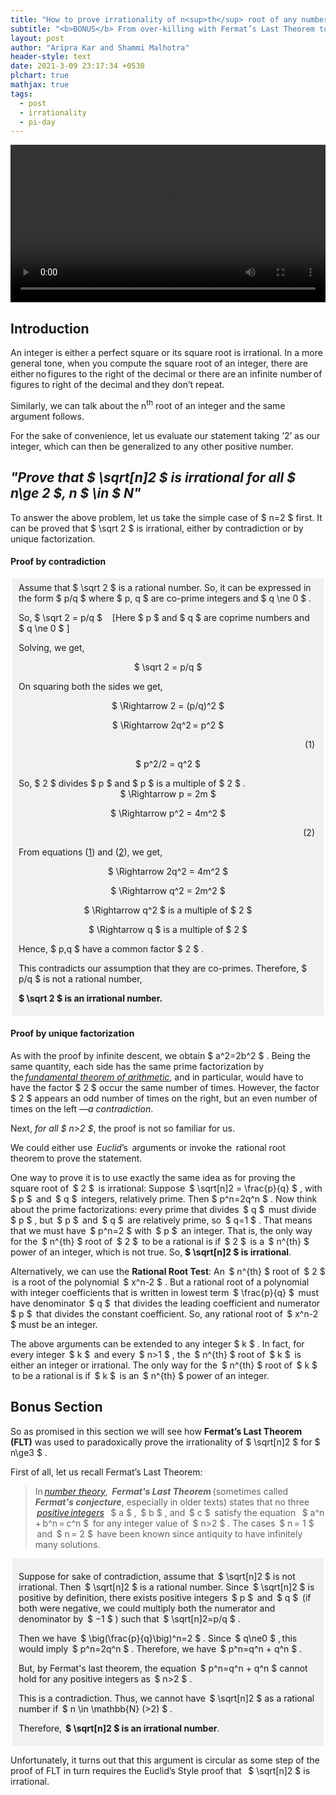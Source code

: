 ```yaml
---
title: "How to prove irrationality of n<sup>th</sup> root of any number"
subtitle: "<b>BONUS</b> From over-killing with Fermat’s Last Theorem to ending up in bogus proof"
layout: post
author: "Aripra Kar and Shammi Malhotra"
header-style: text
date: 2021-3-09 23:17:34 +0530
plchart: true
mathjax: true
tags:
  - post
  - irrationality
  - pi-day
---
```



<video width="100%" controls>
<source src="{{ site.baseurl }}/media/irrationality1.mp4" type="video/mp4">
</video>

## Introduction

An integer is either a perfect square or its square root is irrational. In a more general tone, when you compute the square root of an integer, there are either no figures to the right of the decimal or there are an infinite number of figures to right of the decimal and they don’t repeat. 

Similarly, we can talk about the n<sup>th</sup> root of an integer and the same argument follows.  

For the sake of convenience, let us evaluate our statement taking ‘$2$’ as our integer, which can then be generalized to any other positive number.  

## *&quot;Prove that  $ \sqrt[n]2 $  is irrational for all  $ n\ge 2 $, n  $ \in $  N&quot;* 

To answer the above problem, let us take the simple case of  $ n=2 $  first. It can be proved that  $ \sqrt 2 $  is irrational, either by contradiction or by unique factorization. 

#### Proof by contradiction

<div style="background-color:#f1f1f1;margin: 0 3px;padding:6px 10px;">
Assume that  $ \sqrt 2 $  is a rational number. So, it can be expressed in the form  $ p/q $  where  $ p, q $  are co-prime integers and  $ q \ne 0 $ . <br />

So,  $ \sqrt 2 = p/q $   &nbsp; &nbsp;[Here  $ p $  and  $ q $  are coprime numbers and  $ q \ne 0 $ ] <br />

Solving, we get, <br />

<center>
 $ \sqrt 2 = p/q $ <br />
</center>

On squaring both the sides we get, <br />

<center>
 $ \Rightarrow 2 = (p/q)^2 $ <br />

 $ \Rightarrow 2q^2 = p^2 $  <div style="float:right;margin-right:4px;">&nbsp; (<a name="1.1">1</a>) </div><br />

 $ p^2/2 = q^2 $  <br />
</center>
So,  $ 2 $  divides  $ p $  and  $ p $  is a multiple of  $ 2 $ . <br />

<center>
 $ \Rightarrow p = 2m  $  <br />

 $ \Rightarrow p^2 = 4m^2 $  <div style="float:right;margin-right:4px;">&nbsp; (<a name="1.2">2</a>) </div><br />
</center>

From equations (<a href="#1.1">1</a>) and (<a href="#1.2">2</a>), we get, <br />
<center>
 $ \Rightarrow 2q^2 = 4m^2 $  <br />

 $ \Rightarrow q^2 = 2m^2 $  <br />

 $ \Rightarrow q^2 $  is a multiple of  $ 2 $  <br />

 $ \Rightarrow q $  is a multiple of  $ 2 $  <br />
</center>
Hence,  $ p,q $  have a common factor  $ 2 $ .  <br />


This contradicts our assumption that they are co-primes. Therefore,  $ p/q $  is not a rational number, <br />

<b> $ \sqrt 2 $  is an irrational number.</b>

</div>

#### Proof by unique factorization
As with the proof by infinite descent, we obtain  $ a^2=2b^2 $ . Being the same quantity, each side has the same prime factorization by the [_fundamental theorem of arithmetic_](https://en.wikipedia.org/wiki/Fundamental_theorem_of_arithmetic), and in particular, would have to have the factor  $ 2 $  occur the same number of times. However, the factor  $ 2 $  appears an odd number of times on the right, but an even number of times on the left *—a contradiction*. 

Next, *for all  $ n>2 $*, the proof is not so familiar for us.  

We could either use  *Euclid*’s  arguments or invoke the  rational root theorem to prove the statement. 

One way to prove it is to use exactly the same idea as for proving the square root of  $ 2 $  is irrational: Suppose  $ \sqrt[n]2 = \frac{p}{q} $ , with  $ p $  and  $ q $  integers, relatively prime. Then  $ p^n=2q^n $ . Now think about the prime factorizations: every prime that divides  $ q $  must divide  $ p $ , but  $ p $  and  $ q $  are relatively prime, so  $ q=1 $ . That means that we must have  $ p^n=2 $  with  $ p $  an integer. That is, the only way for the  $ n^{th} $  root of  $ 2 $  to be a rational is if  $ 2 $  is a  $ n^{th} $  power of an integer, which is not true. So, <b> $ \sqrt[n]2 $  is irrational</b>.


Alternatively, we can use the **Rational Root Test**: An  $ n^{th} $  root of  $ 2 $  is a root of the polynomial  $ x^n-2 $ . But a rational root of a polynomial with integer coefficients that is written in lowest term  $ \frac{p}{q} $  must have denominator  $ q $  that divides the leading coefficient and numerator  $ p $  that divides the constant coefficient. So, any rational root of  
 $ x^n-2 $  must be an integer.

 

The above arguments can be extended to any integer  $ k $ . In fact, for every integer  $ k $  and every  $ n>1 $ , the  $ n^{th} $  root of  $ k $  is either an integer or irrational. The only way for the  $ n^{th} $  root of  $ k $  to be a rational is if  $ k $  is an  $ n^{th} $  power of an integer. 

 

## Bonus Section

So as promised in this section we will see how **Fermat’s Last Theorem (FLT)** was used to paradoxically prove the irrationality of  $ \sqrt[n]2 $  for  $ n\ge3 $ . 

First of all, let us recall Fermat’s Last Theorem: 

> In [_number theory_](https://en.wikipedia.org/wiki/Number_theory),  **_Fermat's Last Theorem_** (sometimes called  _**Fermat's conjecture**_, especially in older texts) states that no three  [_positive integers_](https://en.wikipedia.org/wiki/Integer)   $ a $ ,  $ b $ , and  $ c $  satisfy the equation   $ a^n + b^n = c^n $   for any integer value of  $ n>2 $ . The cases  $ n = 1 $  and  $ n = 2 $  have been known since antiquity to have infinitely many solutions.

<div style="background-color:#f1f1f1;margin: 0 3px;padding:6px 10px;">

Suppose for sake of contradiction, assume that  $ \sqrt[n]2 $  is not irrational. Then  $ \sqrt[n]2 $  is a rational number. Since  $ \sqrt[n]2 $  is positive by definition, there exists positive integers  $ p $  and  $ q $  (if both were negative, we could multiply both the numerator and denominator by  $ −1 $ ) such that  $ \sqrt[n]2=p/q $ . <br />

Then we have  $ \big(\frac{p}{q}\big)^n=2 $ . Since  $ q\ne0 $ , this would imply  $ p^n=2q^n $ . Therefore, we have  $ p^n=q^n + q^n $ .<br />

But, by Fermat's last theorem, the equation  $ p^n=q^n + q^n $  cannot hold for any positive integers as  $ n>2 $ .<br />

This is a contradiction. Thus, we cannot have  $ \sqrt[n]2 $  as a rational number if  $ n \in \mathbb{N} (>2) $ . <br />

Therefore, <b> $ \sqrt[n]2 $  is an irrational number</b>.

</div>

Unfortunately, it turns out that this argument is circular as some step of the proof of FLT in turn requires the Euclid’s Style proof that   $ \sqrt[n]2 $  is irrational.  

